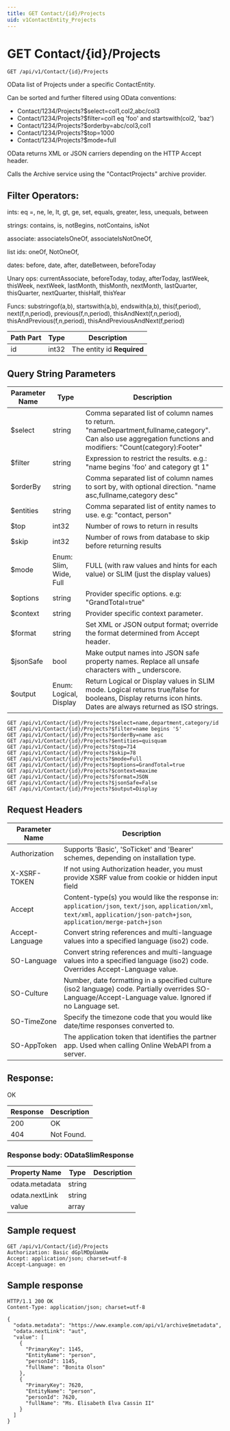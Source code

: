 ```yaml
---
title: GET Contact/{id}/Projects
uid: v1ContactEntity_Projects
---
```


# GET Contact/{id}/Projects

```http
GET /api/v1/Contact/{id}/Projects
```

OData list of Projects under a specific ContactEntity.


Can be sorted and further filtered using OData conventions:

* Contact/1234/Projects?$select=col1,col2,abc/col3
* Contact/1234/Projects?$filter=col1 eq 'foo' and startswith(col2, 'baz')
* Contact/1234/Projects?$orderby=abc/col3,col1
* Contact/1234/Projects?$top=1000
* Contact/1234/Projects?$mode=full


OData returns XML or JSON carriers depending on the HTTP Accept header.


Calls the Archive service using the "ContactProjects" archive provider.


## Filter Operators: ##

ints: eq =, ne, le, lt, gt, ge, set, equals, greater, less, unequals, between

strings: contains, is, notBegins, notContains, isNot

associate: associateIsOneOf, associateIsNotOneOf,  

list ids: oneOf, NotOneOf, 

dates: before, date, after, dateBetween, beforeToday

Unary ops: currentAssociate, beforeToday, today, afterToday, lastWeek, thisWeek, nextWeek, lastMonth, thisMonth, nextMonth, lastQuarter, thisQuarter, nextQuarter, thisHalf, thisYear

Funcs: substringof(a,b), startswith(a,b), endswith(a,b), this(f,period), next(f,n,period), previous(f,n,period), thisAndNext(f,n,period), thisAndPrevious(f,n,period), thisAndPreviousAndNext(f,period)





| Path Part | Type | Description |
|-----------|------|-------------|
| id | int32 | The entity id **Required** |


## Query String Parameters

| Parameter Name | Type |  Description |
|----------------|------|--------------|
| $select | string |  Comma separated list of column names to return. "nameDepartment,fullname,category". Can also use aggregation functions and modifiers: "Count(category):Footer" |
| $filter | string |  Expression to restrict the results. e.g.: "name begins 'foo' and category gt 1" |
| $orderBy | string |  Comma separated list of column names to sort by, with optional direction. "name asc,fullname,category desc" |
| $entities | string |  Comma separated list of entity names to use. e.g: "contact, person" |
| $top | int32 |  Number of rows to return in results |
| $skip | int32 |  Number of rows from database to skip before returning results |
| $mode | Enum: Slim, Wide, Full |  FULL (with raw values and hints for each value) or SLIM (just the display values) |
| $options | string |  Provider specific options. e.g: "GrandTotal=true" |
| $context | string |  Provider specific context parameter. |
| $format | string |  Set XML or JSON output format; override the format determined from Accept header. |
| $jsonSafe | bool |  Make output names into JSON safe property names. Replace all unsafe characters with _ underscore. |
| $output | Enum: Logical, Display |  Return Logical or Display values in SLIM mode. Logical returns true/false for booleans, Display returns icon hints. Dates are always returned as ISO strings. |

```http
GET /api/v1/Contact/{id}/Projects?$select=name,department,category/id
GET /api/v1/Contact/{id}/Projects?$filter=name begins 'S'
GET /api/v1/Contact/{id}/Projects?$orderBy=name asc
GET /api/v1/Contact/{id}/Projects?$entities=quisquam
GET /api/v1/Contact/{id}/Projects?$top=714
GET /api/v1/Contact/{id}/Projects?$skip=78
GET /api/v1/Contact/{id}/Projects?$mode=Full
GET /api/v1/Contact/{id}/Projects?$options=GrandTotal=true
GET /api/v1/Contact/{id}/Projects?$context=maxime
GET /api/v1/Contact/{id}/Projects?$format=JSON
GET /api/v1/Contact/{id}/Projects?$jsonSafe=False
GET /api/v1/Contact/{id}/Projects?$output=Display
```


## Request Headers

| Parameter Name | Description |
|----------------|-------------|
| Authorization  | Supports 'Basic', 'SoTicket' and 'Bearer' schemes, depending on installation type. |
| X-XSRF-TOKEN   | If not using Authorization header, you must provide XSRF value from cookie or hidden input field |
| Accept         | Content-type(s) you would like the response in: `application/json`, `text/json`, `application/xml`, `text/xml`, `application/json-patch+json`, `application/merge-patch+json` |
| Accept-Language | Convert string references and multi-language values into a specified language (iso2) code. |
| SO-Language | Convert string references and multi-language values into a specified language (iso2) code. Overrides Accept-Language value. |
| SO-Culture | Number, date formatting in a specified culture (iso2 language) code. Partially overrides SO-Language/Accept-Language value. Ignored if no Language set. |
| SO-TimeZone | Specify the timezone code that you would like date/time responses converted to. |
| SO-AppToken | The application token that identifies the partner app. Used when calling Online WebAPI from a server. |


## Response:

OK

| Response | Description |
|----------------|-------------|
| 200 | OK |
| 404 | Not Found. |

### Response body: ODataSlimResponse

| Property Name | Type |  Description |
|----------------|------|--------------|
| odata.metadata | string |  |
| odata.nextLink | string |  |
| value | array |  |

## Sample request

```http!
GET /api/v1/Contact/{id}/Projects
Authorization: Basic dGplMDpUamUw
Accept: application/json; charset=utf-8
Accept-Language: en
```

## Sample response

```http_
HTTP/1.1 200 OK
Content-Type: application/json; charset=utf-8

{
  "odata.metadata": "https://www.example.com/api/v1/archive$metadata",
  "odata.nextLink": "aut",
  "value": [
    {
      "PrimaryKey": 1145,
      "EntityName": "person",
      "personId": 1145,
      "fullName": "Bonita Olson"
    },
    {
      "PrimaryKey": 7620,
      "EntityName": "person",
      "personId": 7620,
      "fullName": "Ms. Elisabeth Elva Cassin II"
    }
  ]
}
```